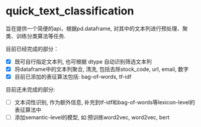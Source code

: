 # quick_text_classification
旨在提供一个简便的api，根据pd.dataframe, 对其中的文本列进行预处理、聚类、训练分类算法等任务.

目前已经完成的部分：

- [x] 既可自行指定文本列, 也可根据 dtype 自动识别筛选文本列
- [x] 将dataframe中的文本列聚合, 清洗, 包括去除stock_code, url, email, 数字
- [x] 目前已添加的表征算法包括: bag-of-words, tf-idf

目前还未完成的部分:

- [ ] 文本词性识别, 作为额外信息, 补充到tf-idf和bag-of-words等lexicon-level的表征算法中
- [ ] 添加semantic-level的模型, 如:预训练word2vec, word2vec, bert
